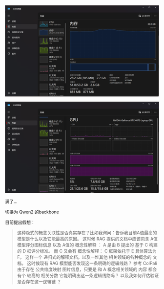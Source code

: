 ![image-20250708142240800](note.assets/image-20250708142240800.png)

![image-20250708142257400](note.assets/image-20250708142257400.png)

满了...





切换为 Qwen2 的backbone

目前提出假想：

>   这种隐式的概念关联性是否真实存在？比如我询问：告诉我目前A值最高的模型是什么以及它能最高的原因。 这时候 RAG 提供的文档中应该包含 A值 模型评分图标信息 以及 A值的 概念性解释 ： A 是由 B 提出的 基于 C 构建的 D 框评分标准。 而 C 又会有 概念性解释： C 框架依托于 E 具体算法为 F。 这样一个 递归式的解释文档。以及一堆其他 相关领域的各种概念的 文档。 这时候现有 RAG 模型能否发现这一条明确的逻辑线路？ 参考 ColPali 由于存在 公共维度映射 图片信息，只要是 和 A 概念相关领域的 内容 都会有个 较高的 相关分数 它能明确出这一条逻辑线路吗？ 以及我如何评估验证是否存在这一逻辑链 ？



